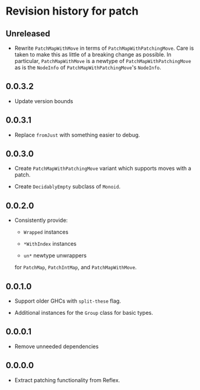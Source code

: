 # Revision history for patch

## Unreleased

* Rewrite `PatchMapWithMove` in terms of `PatchMapWithPatchingMove`.
  Care is taken to make this as little of a breaking change as possible.
  In particular, `PatchMapWithMove` is a newtype of `PatchMapWithPatchingMove` as is the `NodeInfo` of `PatchMapWithPatchingMove`'s `NodeInfo`.

## 0.0.3.2

* Update version bounds

## 0.0.3.1

* Replace `fromJust` with something easier to debug.

## 0.0.3.0

* Create `PatchMapWithPatchingMove` variant which supports moves with a patch.

* Create `DecidablyEmpty` subclass of `Monoid`.

## 0.0.2.0

* Consistently provide:

   - `Wrapped` instances

   - `*WithIndex` instances

   - `un*` newtype unwrappers

  for `PatchMap`, `PatchIntMap`, and `PatchMapWithMove`.

## 0.0.1.0

* Support older GHCs with `split-these` flag.

* Additional instances for the `Group` class for basic types.

## 0.0.0.1

* Remove unneeded dependencies

## 0.0.0.0

* Extract patching functionality from Reflex.
